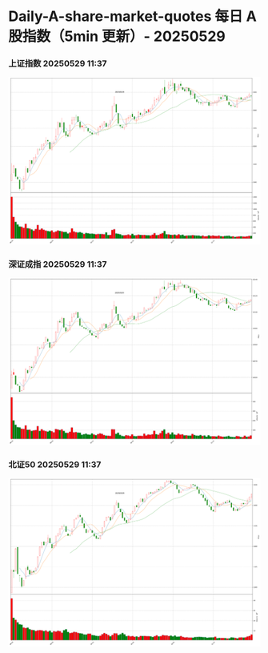 
# Daily-A-share-market-quotes 每日 A 股指数（5min 更新）- 20250529

### 上证指数 20250529 11:37
![](./fig/2025/5/20250529-sh000001.png)

### 深证成指 20250529 11:37
![](./fig/2025/5/20250529-sz399001.png)

### 北证50 20250529 11:37
![](./fig/2025/5/20250529-bj899050.png)
